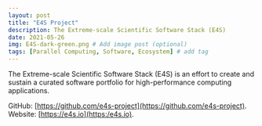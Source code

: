 ```yaml
---
layout: post
title: "E4S Project"
description: The Extreme-scale Scientific Software Stack (E4S)
date: 2021-05-26
img: E4S-dark-green.png # Add image post (optional)
tags: [Parallel Computing, Software, Ecosystem] # add tag
---
```

The Extreme-scale Scientific Software Stack (E4S) is an effort to create and sustain a curated software portfolio for high-performance computing applications.

GitHub: [https://github.com/e4s-project](https://github.com/e4s-project).  Website: [https://e4s.io](https:/e4s.io).

